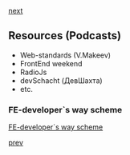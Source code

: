<a href="04.md">next</a>

<h2>Resources (Podcasts)</h2>

<ul>
<li>
Web-standards (V.Makeev)
</li>
<li>
FrontEnd weekend
</li>
<li>
RadioJs
</li>
<li>
devSchacht (ДевШахта)
</li>
<li>
etc.
</li>
</ul>

<h3>FE-developer`s way scheme</h3>
<div>
<a href="https://habrahabr.ru/company/netologyru/blog/328426/">FE-developer`s way scheme</a>
</div> 

<a href="02.md">prev</a>